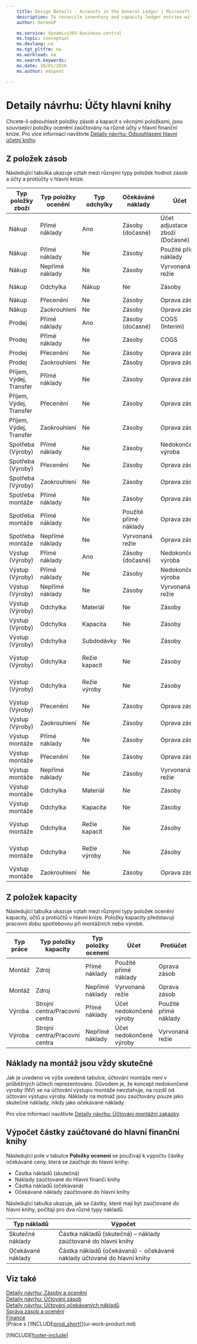 ```yaml
---
    title: Design Details - Accounts in the General Ledger | Microsoft Docs
    description: To reconcile inventory and capacity ledger entries with the general ledger, the related value entries are posted to different accounts in the general ledger.
    author: SorenGP

    ms.service: dynamics365-business-central
    ms.topic: conceptual
    ms.devlang: na
    ms.tgt_pltfrm: na
    ms.workload: na
    ms.search.keywords:
    ms.date: 10/01/2020
    ms.author: edupont

---
```

# Detaily návrhu: Účty hlavní knihy
Chcete-li odsouhlasit položky zásob a kapacit s věcnými položkami, jsou související položky ocenění zaúčtovány na různé účty v hlavní finanční knize. Pro více informací navštivte [Detaily návrhu: Odsouhlasení hlavní účetní knihy](design-details-reconciliation-with-the-general-ledger.md).

## Z položek zásob
Následující tabulka ukazuje vztah mezi různými typy položek hodnot zásob a účty a protiúčty v hlavní knize.

| **Typ položky zboží** | **Typ položky ocenění** | **Typ odchylky** | **Očekáváné náklady** | **Účet** | **Protiúčet** |
|--------------------------------|--------------------------|-----------------------|-----------------------|-----------------|---------------------------|  
| Nákup | Přímé náklady | Ano | Zásoby (dočasné) | Účet adjustace zboží (Dočasné) |
| Nákup | Přímé náklady | Ne | Zásoby | Použité přímé náklady |
| Nákup | Nepřímé náklady | Ne | Zásoby | Vyrvonaná režie |
| Nákup | Odchylka | Nákup | Ne | Zásoby | Odchylka nákupu |
| Nákup | Přecenění | Ne | Zásoby | Oprava zásob |
| Nákup | Zaokrouhlení | Ne | Zásoby | Oprava zásob |
| Prodej | Přímé náklady | Ano | Zásoby (dočasné) | COGS (Interim) |
| Prodej | Přímé náklady | Ne | Zásoby | COGS |
| Prodej | Přecenění | Ne | Zásoby | Oprava zásob |
| Prodej | Zaokrouhlení | Ne | Zásoby | Oprava zásob |
| Příjem, Výdej, Transfer | Přímé náklady | Ne | Zásoby | Oprava zásob |
| Příjem, Výdej, Transfer | Přecenění | Ne | Zásoby | Oprava zásob |
| Příjem, Výdej, Transfer | Zaokrouhlení | Ne | Zásoby | Oprava zásob |
| Spotřeba (Výroby) | Přímé náklady | Ne | Zásoby | Nedokončená výroba |
| Spotřeba (Výroby) | Přecenění | Ne | Zásoby | Oprava zásob |
| Spotřeba (Výroby) | Zaokrouhlení | Ne | Zásoby | Oprava zásob |
| Spotřeba montáže | Přímé náklady | Ne | Zásoby | Oprava zásob |
| Spotřeba montáže | Přímé náklady | Ne | Použité přímé náklady | Oprava zásob |
| Spotřeba montáže | Nepřímé náklady | Ne | Vyrvonaná režie | Oprava zásob |
| Výstup (Výroby) | Přímé náklady | Ano | Zásoby (dočasné) | Nedokončená výroba |
| Výstup (Výroby) | Přímé náklady | Ne | Zásoby | Nedokončená výroba |
| Výstup (Výroby) | Nepřímé náklady | Ne | Zásoby | Vyrvonaná režie |
| Výstup (Výroby) | Odchylka | Materiál | Ne | Zásoby | Material Variance |
| Výstup (Výroby) | Odchylka | Kapacita | Ne | Zásoby | Odchylka kapacit |
| Výstup (Výroby) | Odchylka | Subdodávky | Ne | Zásoby | Odchylka subdodávky |
| Výstup (Výroby) | Odchylka | Režie kapacit | Ne | Zásoby | Odchylka režie kapacity |
| Výstup (Výroby) | Odchylka | Režie výroby | Ne | Zásoby | Odchylka režie výroby |
| Výstup (Výroby) | Přecenění | Ne | Zásoby | Oprava zásob |
| Výstup (Výroby) | Zaokrouhlení | Ne | Zásoby | Oprava zásob |
| Výstup montáže | Přímé náklady | Ne | Zásoby | Oprava zásob |
| Výstup montáže | Přecenění | Ne | Zásoby | Oprava zásob |
| Výstup montáže | Nepřímé náklady | Ne | Zásoby | Vyrvonaná režie |
| Výstup montáže | Odchylka | Materiál | Ne | Zásoby | Material Variance |
| Výstup montáže | Odchylka | Kapacita | Ne | Zásoby | Odchylka kapacit |
| Výstup montáže | Odchylka | Režie kapacit | Ne | Zásoby | Odchylka režie kapacity |
| Výstup montáže | Odchylka | Režie výroby | Ne | Zásoby | Odchylka režie výroby |
| Výstup montáže | Zaokrouhlení | Ne | Zásoby | Oprava zásob |

## Z položek kapacity
Následující tabulka ukazuje vztah mezi různými typy položek ocenění kapacity, účtů a protiúčtů v hlavní knize. Položky kapacity představují pracovní dobu spotřebovou při montážních nebo výrobě.

| **Typ práce** | **Typ položky kapacity** | **Typ položky ocenení** | **Účet** | **Protiúčet** |
|-------------------|------------------------------------|--------------------------|-----------------|---------------------------|  
| Montáž | Zdroj | Přímé náklady | Použité přímé náklady | Oprava zásob |
| Montáž | Zdroj | Nepřímé náklady | Vyrvonaná režie | Oprava zásob |
| Výroba | Strojní centra/Pracovní centra | Přímé náklady | Účet nedokončené výroby | Použité přímé náklady |
| Výroba | Strojní centra/Pracovní centra | Nepřímé náklady | Účet nedokončené výroby | Vyrvonaná režie |

## Náklady na montáž jsou vždy skutečné
Jak je uvedeno ve výše uvedené tabulce, účtování montáže není v průběžných účtech reprezentováno. Důvodem je, že koncept nedokončené výroby (NV) se na účtování výstupu montáže nevztahuje, na rozdíl od účtování výstupu výroby. Náklady na motnáž jsou zaúčtovány pouze jako skutečné náklady, nikdy jako očekávané náklady.

Pro více informací navštivte [Detaily návrhu: Účtování montážní zakázky](design-details-assembly-order-posting.md).

## Výpočet částky zaúčtované do hlavní finanční knihy
Následující pole v tabulce **Položky ocenení** se používají k výpočtu částky očekávané ceny, která se zaúčtuje do hlavní knihy:

- Částka nákladů (skutečná)
- Náklady zaúčtované do Hlavní finančí knihy
- Částka nákladů (očekávaná)
- Očekávané náklady zaúčtované do hlavní knihy

Následující tabulka ukazuje, jak se částky, které mají být zaúčtované do hlavní knihy, počítají pro dva různé typy nákladů.

| Typ nákladů | Výpočet |
|---------------|-----------------|  
| Skutečné náklady | Částka nákladů (skutečná) – náklady zaúčtované do hlavní knihy |
| Očekávané náklady | Částka nákladů (očekávaná) - očekávané náklady účtované do hlavní knihy |

## Viz také
[Detaily návrhu: Zásoby a ocenění](design-details-inventory-costing.md)   
[Detaily návrhu: Účtování zásob](design-details-inventory-posting.md)   
[Detaily návrhu: Účtování očekávaných nákladů](design-details-expected-cost-posting.md)  
[Správa zásob a ocenění](finance-manage-inventory-costs.md)  
[Finance](finance.md)  
[Práce s [!INCLUDE[prod_short](includes/prod_short.md)]](ui-work-product.md)


[!INCLUDE[footer-include](includes/footer-banner.md)]